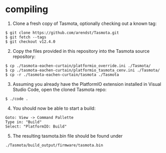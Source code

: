 # compiling

1) Clone a fresh copy of Tasmota, optionally checking out a known tag:
```
$ git clone https://github.com/arendst/Tasmota.git
$ git fetch --tags
$ git checkout v12.4.0
```

2) Copy the files provided in this repository into the Tasmota source repository:
```
$ cp ./tasmota-eachen-curtain/platformio_override.ini ./Tasmota/
$ cp ./tasmota-eachen-curtain/platformio_tasmota_cenv.ini ./Tasmota/
$ cp -r ./tasmota-eachen-curtain/tasmota ./Tasmota
```

3) Assuming you already have the PlatformIO extension installed in Visual Studio Code, open the cloned Tasmota repo:
```
$ ./code .
```

4) You should now be able to start a build:
```
Goto: View -> Command Pallette
Type in: "Build"
Select: "PlatformIO: Build"
```
5) The resulting tasmota.bin file should be found under
```
./Tasmota/build_output/firmware/tasmota.bin
```
